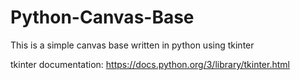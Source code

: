 # Python-Canvas-Base  
This is a simple canvas base written in python using tkinter  
  
tkinter documentation: https://docs.python.org/3/library/tkinter.html

